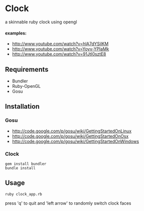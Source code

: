 Clock
=====

a skinnable ruby clock using opengl

#### examples:
* http://www.youtube.com/watch?v=hlA7dYSilKM
* http://www.youtube.com/watch?v=Yoyv-YPIaMk
* http://www.youtube.com/watch?v=91JtI0sztE8

Requirements
------------

* Bundler
* Ruby-OpenGL
* Gosu

Installation
------------

### Gosu

* http://code.google.com/p/gosu/wiki/GettingStartedOnLinux
* http://code.google.com/p/gosu/wiki/GettingStartedOnOsx
* http://code.google.com/p/gosu/wiki/GettingStartedOnWindows

### Clock

    gem install bundler
    bundle install

Usage
-----

    ruby clock_app.rb

press 'q' to quit and 'left arrow' to randomly switch clock faces
